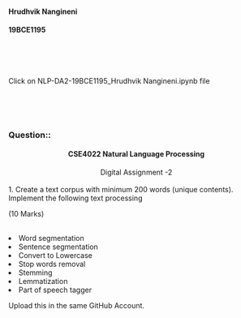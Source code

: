 #### Hrudhvik Nangineni
#### 19BCE1195
<br><br><br>

Click on NLP-DA2-19BCE1195_Hrudhvik Nangineni.ipynb file

<br><br><br>
### Question::
<h4><center>CSE4022 Natural Language Processing</center></h4>
<center>Digital Assignment -2</center><br>
1.	Create a text corpus with minimum 200 words (unique contents). Implement the following text processing   <br>                                                                   <p>(10 Marks)</p> <br>
<li>Word segmentation</li>
<li>Sentence segmentation</li>
<li>Convert to Lowercase</li>
<li>Stop words removal</li>
<li>Stemming</li>
<li>Lemmatization</li>
<li>Part of speech tagger</li>


 Upload this in the same GitHub Account.
